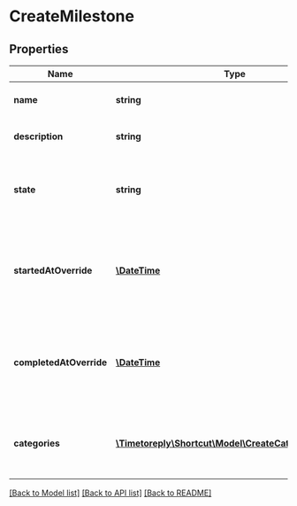 # CreateMilestone

## Properties
Name | Type | Description | Notes
------------ | ------------- | ------------- | -------------
**name** | **string** | The name of the Milestone. | 
**description** | **string** | The Milestone&#x27;s description. | [optional] 
**state** | **string** | The workflow state that the Milestone is in. | [optional] 
**startedAtOverride** | [**\DateTime**](\DateTime.md) | A manual override for the time/date the Milestone was started. | [optional] 
**completedAtOverride** | [**\DateTime**](\DateTime.md) | A manual override for the time/date the Milestone was completed. | [optional] 
**categories** | [**\Timetoreply\Shortcut\Model\CreateCategoryParams[]**](CreateCategoryParams.md) | An array of IDs of Categories attached to the Milestone. | [optional] 

[[Back to Model list]](../../README.md#documentation-for-models) [[Back to API list]](../../README.md#documentation-for-api-endpoints) [[Back to README]](../../README.md)

